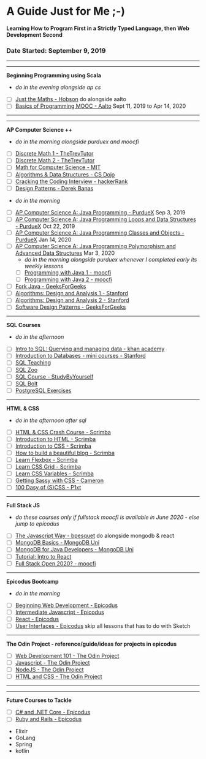 # A Guide Just for Me ;-)
**Learning How to Program First in a Strictly Typed Language, then Web Development Second**
### Date Started: September 9, 2019
---
---
**Beginning Programming using Scala**
- _do in the evening alongside ap cs_
- [ ]  [Just the Maths - Hobson](https://archive.uea.ac.uk/jtm/contents.htm) do alongside aalto
- [ ]  [Basics of Programming MOOC - Aalto](https://plus.cs.aalto.fi/o1/2019/) Sept 11, 2019 to Apr 14, 2020
---
---
**AP Computer Science ++**
- _do in the morning alongside purduex and moocfi_
- [ ]  [Discrete Math 1 - TheTrevTutor](https://www.youtube.com/playlist?list=PLDDGPdw7e6Ag1EIznZ-m-qXu4XX3A0cIz)
- [ ]  [Discrete Math 2 - TheTrevTutor](https://www.youtube.com/playlist?list=PLDDGPdw7e6Aj0amDsYInT_8p6xTSTGEi2)
- [ ]  [Math for Computer Science - MIT](https://www.youtube.com/playlist?list=PLUl4u3cNGP60UlabZBeeqOuoLuj_KNphQ)
- [ ]  [Algorithms & Data Structures - CS Dojo](https://www.youtube.com/playlist?list=PLBZBJbE_rGRV8D7XZ08LK6z-4zPoWzu5H)
- [ ]  [Cracking the Coding Interview - hackerRank](https://www.youtube.com/playlist?list=PLOuZYwbmgZWXvkghUyMLdI90IwxbNCiWK)
- [ ]  [Design Patterns - Derek Banas](https://www.youtube.com/playlist?list=PLF206E906175C7E07)
- _do in the morning_
- [ ]  [AP Computer Science A: Java Programming - PurdueX](https://www.edx.org/course/ap-computer-science-a-java-programming-3) Sep 3, 2019
- [ ]  [AP Computer Science A: Java Programming Loops and Data Structures - PurdueX](https://www.edx.org/course/ap-computer-science-a-java-programming-loops-and-data-structures-4) Oct 22, 2019
- [ ]  [AP Computer Science A: Java Programming Classes and Objects - PurdueX](https://www.edx.org/course/ap-computer-science-a-java-programming-classes-and-objects-3) Jan 14, 2020
- [ ]  [AP Computer Science A: Java Programming Polymorphism and Advanced Data Structures](https://www.edx.org/course/ap-computer-science-a-java-programming-polymorphism-and-advanced-data-structures-3) Mar 3, 2020
    - _do in the morning alongside purduex whenever I completed early its weekly lessons_
    - [ ]  [Programming with Java 1 - moocfi](http://moocfi.github.io/courses/2013/programming-part-1/material.html)
    - [ ]  [Programming with Java 2 - moocfi](http://moocfi.github.io/courses/2013/programming-part-2/material.html)
- [ ]  [Fork Java - GeeksForGeeks](https://practice.geeksforgeeks.org/courses/fork-java?vC=1)
- [ ]  [Algorithms: Design and Analysis 1 - Stanford](https://lagunita.stanford.edu/courses/course-v1:Engineering+Algorithms1+SelfPaced/about)
- [ ]  [Algorithms: Design and Analysis 2 - Stanford](https://lagunita.stanford.edu/courses/course-v1:Engineering+Algorithms2+SelfPaced/about)
- [ ]  [Software Design Patterns - GeeksForGeeks](https://www.geeksforgeeks.org/software-design-patterns/)
---
**SQL Courses**
- _do in the afternoon_
- [ ]  [Intro to SQL: Querying and managing data - khan academy](https://www.khanacademy.org/computing/computer-programming/sql)
- [ ]  [Introduction to Databases - mini courses - Stanford](https://lagunita.stanford.edu/courses/DB/2014/SelfPaced/about)
- [ ]  [SQL Teaching](https://www.sqlteaching.com/)
- [ ]  [SQL Zoo](https://sqlzoo.net/)
- [ ]  [SQL Course - StudyByYourself](http://studybyyourself.com/seminar/sql/course/?lang=en)
- [ ]  [SQL Bolt](https://sqlbolt.com/)
- [ ]  [PostgreSQL Exercises](https://pgexercises.com/)
---
**HTML & CSS**
- _do in the afternoon after sql_
- [ ]  [HTML & CSS Crash Course - Scrimba](https://scrimba.com/g/ghtmlcss)
- [ ]  [Introduction to HTML - Scrimba](https://scrimba.com/g/ghtml)
- [ ]  [Introduction to CSS - Scrimba](https://scrimba.com/g/gintrotocss)
- [ ]  [How to build a beautiful blog - Scrimba](https://scrimba.com/g/gbuildablog)
- [ ]  [Learn Flexbox - Scrimba](https://scrimba.com/g/gflexbox)
- [ ]  [Learn CSS Grid - Scrimba](https://scrimba.com/g/gR8PTE)
- [ ]  [Learn CSS Variables - Scrimba](https://scrimba.com/g/gcssvariables)
- [ ]  [Getting Sassy with CSS - Cameron](http://www.sassshop.com/#/)
- [ ]  [100 Dasy of (S)CSS - P1xt](https://codepen.io/collection/AVPPQq/)
---
**Full Stack JS** 
- _do these courses only if fullstack moocfi is available in June 2020 - else jump to epicodus_
- [ ]  [The Javascript Way - bpesquet](https://github.com/bpesquet/thejsway) do alongside mongodb & react
- [ ]  [MongoDB Basics - MongoDB Uni](https://university.mongodb.com/courses/M001/about)
- [ ]  [MongoDB for Java Developers - MongoDB Uni](https://university.mongodb.com/courses/M220J/about)
- [ ]  [Tutorial: Intro to React](https://reactjs.org/tutorial/tutorial.html)
- [ ]  [Full Stack Open 2020? - moocfi](https://www.mooc.fi/en/) 
---
**Epicodus Bootcamp**
- _do in the morning_
- [ ]  [Beginning Web Development - Epicodus](https://www.learnhowtoprogram.com/introduction-to-programming)
- [ ]  [Intermediate Javascript - Epicodus](https://www.learnhowtoprogram.com/intermediate-javascript)
- [ ]  [React - Epicodus](https://www.learnhowtoprogram.com/react)
- [ ]  [User Interfaces - Epicodus](https://www.learnhowtoprogram.com/user-interfaces) skip all lessons that has to do with Sketch

---
**The Odin Project - reference/guide/ideas for projects in epicodus**
- [ ]  [Web Development 101 - The Odin Project](https://www.theodinproject.com/courses/web-development-101)
- [ ]  [Javascript - The Odin Project](https://www.theodinproject.com/courses/javascript)
- [ ]  [NodeJS - The Odin Project](https://www.theodinproject.com/courses/nodejs)
- [ ]  [HTML and CSS - The Odin Project](https://www.theodinproject.com/courses/html5-and-css3)
---
---
**Future Courses to Tackle**
- [ ]  [C# and .NET Core - Epicodus](https://www.learnhowtoprogram.com/c-and-net)
- [ ]  [Ruby and Rails - Epicodus](https://www.learnhowtoprogram.com/ruby-and-rails)
- Elixir 
- GoLang 
- Spring 
- kotlin 

